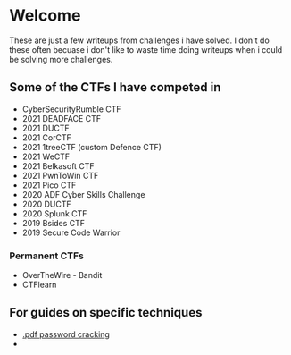 
# Welcome

These are just a few writeups from challenges i have solved. I don't do these often becuase i don't like to waste time doing writeups when i could be solving more challenges.

## Some of the CTFs I have competed in

+ CyberSecurityRumble CTF
+ 2021 DEADFACE CTF
+ 2021 DUCTF 
+ 2021 CorCTF
+ 2021 1treeCTF (custom Defence CTF)
+ 2021 WeCTF
+ 2021 Belkasoft CTF
+ 2021 PwnToWin CTF
+ 2021 Pico CTF
+ 2020 ADF Cyber Skills Challenge
+ 2020 DUCTF
+ 2020 Splunk CTF
+ 2019 Bsides CTF
+ 2019 Secure Code Warrior

### Permanent CTFs

+ OverTheWire - Bandit
+ CTFlearn

## For guides on specific techniques

+ [.pdf password cracking](https://github.com/FidgetCube/CTF_writeups/tree/main/2021-CyberSecurityRumble-CTF/Result(misc,crypto))
+ 
